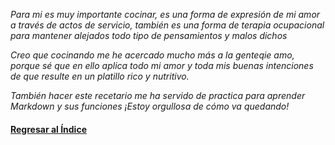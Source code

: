 *Para mi es muy importante cocinar, es una forma de expresión de mi amor a través de actos de servicio, también es una forma de terapia ocupacional para mantener alejados todo tipo de pensamientos y malos dichos*

*Creo que cocinando me he acercado mucho más a la genteqie amo, porque sé que en ello aplica todo mi amor y toda mis buenas intenciones de que resulte en un platillo rico y nutritivo.*

*También hacer este recetario me ha servido de practica para aprender Markdown y sus funciones ¡Estoy orgullosa de cómo va quedando!*

#### [Regresar al Índice](/Índice.md)
